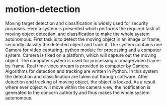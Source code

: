 # motion-detection
Moving target detection and classification is widely used for security purposes. Here a system is presented which performs the required task of moving object detection, and classification to make the whole system autonomous. First task is to detect the moving object in an image or frame, secondly classify the detected object and track it.     The system contains one Camera for video capturing, python module for processing and a computer system.         Camera is fixed on a platform, which will capture out the moving object. The computer system is used for processing of image/video frame-by-frame. Real time video stream is provided to computer by Camera. Algorithms for detection and tracking are written in Python.    In this system the detection and classification are taken out through software. After detection and tracking of moving object, the object is locked. As a result where ever object will move within the camera view, the notification is generated to the concern authority and thus makes the whole system autonomous.
